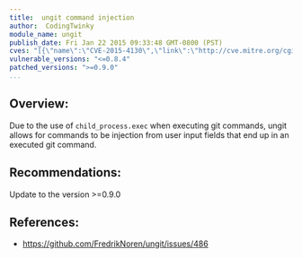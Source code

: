 ```yaml
---
title:  ungit command injection
author:  CodingTwinky
module_name: ungit
publish_date: Fri Jan 22 2015 09:33:48 GMT-0800 (PST)
cves: "[{\"name\":\"CVE-2015-4130\",\"link\":\"http://cve.mitre.org/cgi-bin/cvename.cgi?name=CVE-2015-4130\"}]"
vulnerable_versions: "<=0.8.4"
patched_versions: ">=0.9.0"
...
```


## Overview:
Due to the use of `child_process.exec` when executing git commands, ungit allows for commands to be injection from user input fields that end up in an executed git command.

## Recommendations:

Update to the version >=0.9.0

## References:
- https://github.com/FredrikNoren/ungit/issues/486
